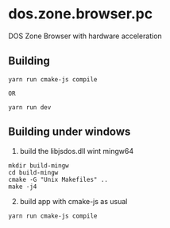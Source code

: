 # dos.zone.browser.pc
DOS Zone Browser with hardware acceleration

## Building

```
yarn run cmake-js compile

OR

yarn run dev
```

## Building under windows

1. build the libjsdos.dll wint mingw64

```
mkdir build-mingw
cd build-mingw
cmake -G "Unix Makefiles" ..
make -j4
```

2. build app with cmake-js as usual

```
yarn run cmake-js compile
```
